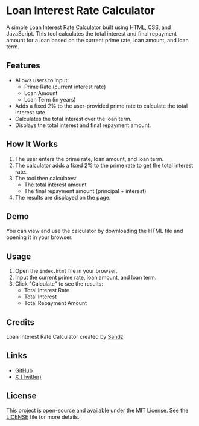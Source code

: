 # Loan Interest Rate Calculator

A simple Loan Interest Rate Calculator built using HTML, CSS, and JavaScript. This tool calculates the total interest and final repayment amount for a loan based on the current prime rate, loan amount, and loan term.

## Features

- Allows users to input:
  - Prime Rate (current interest rate)
  - Loan Amount
  - Loan Term (in years)
- Adds a fixed 2% to the user-provided prime rate to calculate the total interest rate.
- Calculates the total interest over the loan term.
- Displays the total interest and final repayment amount.

## How It Works

1. The user enters the prime rate, loan amount, and loan term.
2. The calculator adds a fixed 2% to the prime rate to get the total interest rate.
3. The tool then calculates:
   - The total interest amount
   - The final repayment amount (principal + interest)
4. The results are displayed on the page.

## Demo

You can view and use the calculator by downloading the HTML file and opening it in your browser.

## Usage

1. Open the `index.html` file in your browser.
2. Input the current prime rate, loan amount, and loan term.
3. Click "Calculate" to see the results:
   - Total Interest Rate
   - Total Interest
   - Total Repayment Amount

## Credits

Loan Interest Rate Calculator created by [Sandz](https://sandz-kn.com)

## Links

- [GitHub](https://github.com/uxsandz/)
- [X (Twitter)](https://x.com/sandzisokunene)

## License

This project is open-source and available under the MIT License. See the [LICENSE](LICENSE) file for more details.
